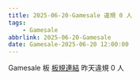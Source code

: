 ```yaml
---
title: 2025-06-20-Gamesale 違規 0 人
tags:
    - Gamesale
abbrlink: 2025-06-20-Gamesale
date: Gamesale-2025-06-20 12:00:00
---
```

Gamesale 板 [板規連結](https://www.ptt.cc/bbs/Gossiping/M.1637425085.A.07D.html)
昨天違規 0 人
